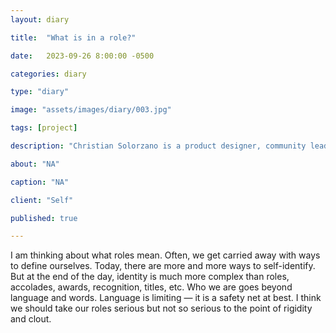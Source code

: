 ```yaml
---
layout: diary

title:  "What is in a role?"

date:   2023-09-26 8:00:00 -0500

categories: diary

type: "diary"

image: "assets/images/diary/003.jpg"

tags: [project]

description: "Christian Solorzano is a product designer, community leader, educator, and podcast host."

about: "NA"

caption: "NA"

client: "Self"

published: true

---
```

I am thinking about what roles mean. Often, we get carried away with ways to define ourselves. Today, there are 
more and more ways to self-identify. But at the end of 
the 
day, identity is much more complex than roles, accolades, awards, recognition, titles, etc. Who we are goes beyond 
language and words. Language is limiting — it is a safety net at best. I think we should take our roles serious but 
not so serious to the point of rigidity and clout.
